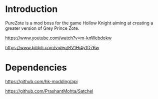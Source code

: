 # Introduction
PureZote is a mod boss for the game Hollow Knight aiming at creating a greater version of Grey Prince Zote.

https://www.youtube.com/watch?v=m-knWebdokw

https://www.bilibili.com/video/BV1Hi4y1D76w

# Dependencies
https://github.com/hk-modding/api

https://github.com/PrashantMohta/Satchel
